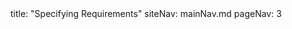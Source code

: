 <frontmatter>
title: "Specifying Requirements"
siteNav: mainNav.md
pageNav: 3
</frontmatter>

<include src="container-inPage-asFlat.md" boilerplate />
